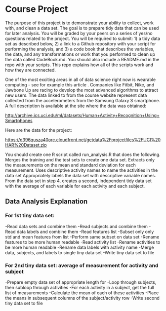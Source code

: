 # Course Project

The purpose of this project is to demonstrate your ability to collect, work with, and clean a data set. The goal is to prepare tidy data that can be used for later analysis. You will be graded by your peers on a series of yes/no questions related to the project. You will be required to submit: 1) a tidy data set as described below, 2) a link to a Github repository with your script for performing the analysis, and 3) a code book that describes the variables, the data, and any transformations or work that you performed to clean up the data called CodeBook.md. You should also include a README.md in the repo with your scripts. This repo explains how all of the scripts work and how they are connected.  

One of the most exciting areas in all of data science right now is wearable computing - see for example this article . Companies like Fitbit, Nike, and Jawbone Up are racing to develop the most advanced algorithms to attract new users. The data linked to from the course website represent data collected from the accelerometers from the Samsung Galaxy S smartphone. A full description is available at the site where the data was obtained: 

http://archive.ics.uci.edu/ml/datasets/Human+Activity+Recognition+Using+Smartphones 

Here are the data for the project: 

https://d396qusza40orc.cloudfront.net/getdata%2Fprojectfiles%2FUCI%20HAR%20Dataset.zip 

 You should create one R script called run_analysis.R that does the following. 
Merges the training and the test sets to create one data set.
Extracts only the measurements on the mean and standard deviation for each measurement. 
Uses descriptive activity names to name the activities in the data set
Appropriately labels the data set with descriptive variable names. 
From the data set in step 4, creates a second, independent tidy data set with the average of each variable for each activity and each subject.

## Data Analysis Explanation

### For 1st tiny data set:

-Read data sets and combine them
-Read subjects and combine them
-Read data labels and combine them
-Read features list
-Subset only only std and mean features from list
-Perform same subset on data set
-Rename features to be more human readable
-Read activity list
-Rename activities to be more human readable
-Rename data labels with activity name
-Merge data, subjects, and labels to single tiny data set
-Write tiny data set to file

### For 2nd tiny data set: average of measurement for activity and subject

-Prepare empty data set of appropriate length for
-Loop through subjects, then subloop through activities
-For each activity in a subject, get the full list of measurements
-Calculate the mean of each of these activities
-Place the means in subsequent columns of the subject/activity row
-Write second tiny data set to file
